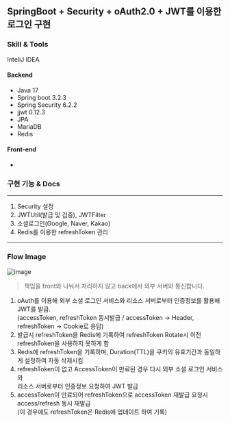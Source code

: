 ## SpringBoot + Security + oAuth2.0 + JWT를 이용한 로그인 구현

### Skill & Tools

InteliJ IDEA

#### Backend

- Java 17
- Spring boot 3.2.3
- Spring Security 6.2.2
- jjwt 0.12.3
- JPA
- MariaDB
- Redis

#### Front-end

-



### 구현 기능 & Docs

---

1. Security 설정
2. JWTUtil(발급 및 검증), JWTFilter
3. 소셜로그인(Google, Naver, Kakao)
4. Redis를 이용한 refreshToken 관리

---
### Flow Image
![image](https://github.com/hanqjun2660/ToDoListAPI/assets/124249170/25c4f350-76c2-427c-93b4-20d84cc78385)

> 책임을 front와 나눠서 처리하지 않고 back에서 외부 서버와 통신합니다.

1. oAuth를 이용해 외부 소셜 로그인 서비스와 리소스 서버로부터 인증정보를 활용해 JWT를 발급.<br>
   (accessToken, refreshToken 동시발급 / accessToken -> Header, refreshToken -> Cookie로 응답)
2. 발급시 refreshToken을 Redis에 기록하여 refreshToken Rotate시 이전 refreshToken을 사용하지 못하게 함
3. Redis에 refreshToken을 기록하며, Duration(TTL)을 쿠키의 유효기간과 동일하게 설정하여 자동 삭제시킴
4. refreshToken이 없고 AccessToken이 만료된 경우 다시 외부 소셜 로그인 서비스와<br>
   리소스 서버로부터 인증정보 요청하여 JWT 발급
5. accessToken이 만료되어 refreshToken으로 accessToken 재발급 요청시 access/refresh 동시 재발급<br>
   (이 경우에도 refreshToken은 Redis에 업데이트 하여 기록)